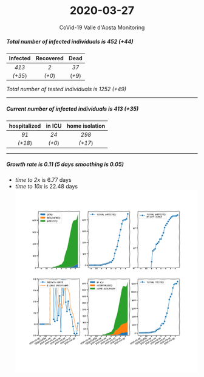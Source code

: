 <div align='center'>

# 2020-03-27
CoVid-19 Valle d'Aosta Monitoring
</div>

##### Total number of infected individuals is 452 (+44)
Infected | Recovered | Dead
:---: | :---: | :---:
*413* | *2* | *37*
*(+35*) | *(+0*) | (*+9*)

*Total number of tested individuals is 1252 (+49)*
***
##### Current number of infected individuals is 413 (+35)
hospitalized | in ICU | home isolation
:---: | :---: | :---:
*91* |*24* |*298*
*(+18*) |*(+0*) |*(+17*)
***
##### Growth rate is 0.11 (5 days smoothing is 0.05)
- *time to 2x* is 6.77 days
- *time to 10x* is 22.48 days
![stats][stats]

[stats]: stats_Valled'Aosta.png
